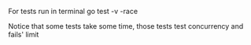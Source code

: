 For tests run in terminal
go test -v -race

Notice that some tests take some time, those tests test concurrency and fails' limit